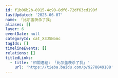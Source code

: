 ```yaml
---
id: f1b06b2b-8915-4c90-8df6-72df63cd190f
lastUpdated: '2025-06-07'
name: 「比尔盖茨杀了我」
aliases: []
layer: 6
eventDate: null
categoryId: cat_X3JSNomc
tagIds: []
timelineEvents: []
relations: []
titledLinks:
  - title: '相關連結: 「比尔盖茨杀了我」'
    url: 'https://tieba.baidu.com/p/9278849188'
---
```



